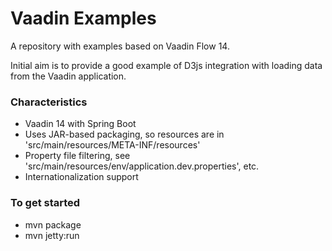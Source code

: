 # Vaadin Examples

A repository with examples based on Vaadin Flow 14. 

Initial aim is to provide a good example of D3js integration with loading data from the Vaadin application. 

### Characteristics
- Vaadin 14 with Spring Boot
- Uses JAR-based packaging, so resources are in 'src/main/resources/META-INF/resources'
- Property file filtering, see 'src/main/resources/env/application.dev.properties', etc.
- Internationalization support

### To get started
- mvn package
- mvn jetty:run
